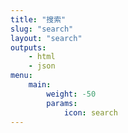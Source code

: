 ```yaml
---
title: "搜索"
slug: "search"
layout: "search"
outputs:
    - html
    - json
menu:
    main:
        weight: -50
        params: 
            icon: search
---
```

